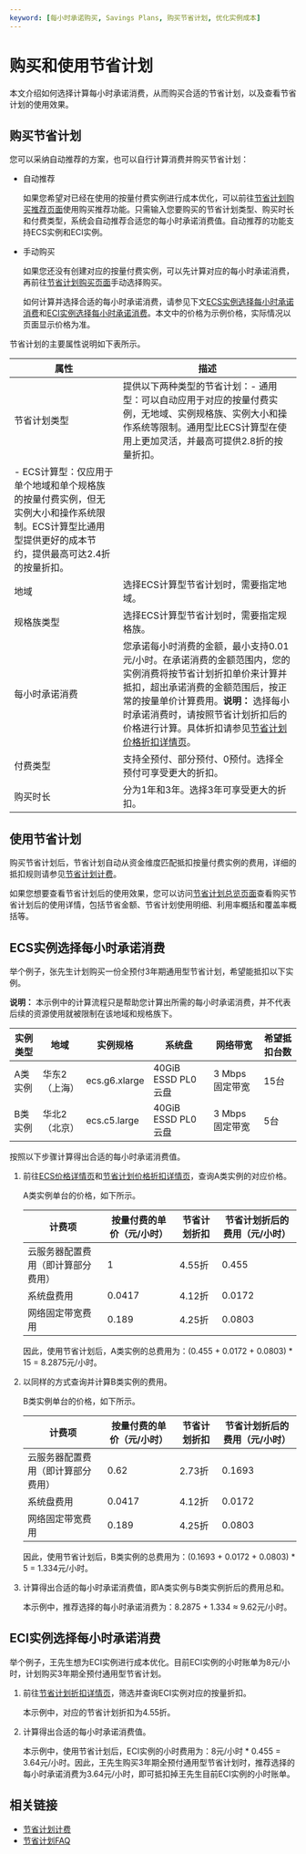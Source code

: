 ```yaml
---
keyword: [每小时承诺购买, Savings Plans, 购买节省计划, 优化实例成本]
---
```


# 购买和使用节省计划

本文介绍如何选择计算每小时承诺消费，从而购买合适的节省计划，以及查看节省计划的使用效果。

## 购买节省计划

您可以采纳自动推荐的方案，也可以自行计算消费并购买节省计划：

-   自动推荐

    如果您希望对已经在使用的按量付费实例进行成本优化，可以前往[节省计划购买推荐页面](https://usercenter2.aliyun.com/resource/spn/recommend)使用购买推荐功能。只需输入您要购买的节省计划类型、购买时长和付费类型，系统会自动推荐合适您的每小时承诺消费值。自动推荐的功能支持ECS实例和ECI实例。

-   手动购买

    如果您还没有创建对应的按量付费实例，可以先计算对应的每小时承诺消费，再前往[节省计划购买页面](https://common-buy.aliyun.com/?spm=a2c81.a53620e.app.1.5a1011279HUkI1&commodityCode=savingplan_common_public_cn#/buy)手动选择购买。

    如何计算并选择合适的每小时承诺消费，请参见下文[ECS实例选择每小时承诺消费](#section_mk3_ije_9t8)和[ECI实例选择每小时承诺消费](#section_lhc_azk_pnx)。本文中的价格为示例价格，实际情况以页面显示价格为准。


节省计划的主要属性说明如下表所示。

|属性|描述|
|--|--|
|节省计划类型|提供以下两种类型的节省计划：-   通用型：可以自动应用于对应的按量付费实例，无地域、实例规格族、实例大小和操作系统等限制。通用型比ECS计算型在使用上更加灵活，并最高可提供2.8折的按量折扣。
-   ECS计算型：仅应用于单个地域和单个规格族的按量付费实例，但无实例大小和操作系统限制。ECS计算型比通用型提供更好的成本节约，提供最高可达2.4折的按量折扣。 |
|地域|选择ECS计算型节省计划时，需要指定地域。|
|规格族类型|选择ECS计算型节省计划时，需要指定规格族。|
|每小时承诺消费|您承诺每小时消费的金额，最小支持0.01元/小时。在承诺消费的金额范围内，您的实例消费将按节省计划折扣单价来计算并抵扣，超出承诺消费的金额范围后，按正常的按量单价计算费用。**说明：** 选择每小时承诺消费时，请按照节省计划折扣后的价格进行计算。具体折扣请参见[节省计划价格折扣详情页](https://usercenter2.aliyun.com/resource/spn/price)。 |
|付费类型|支持全预付、部分预付、0预付。选择全预付可享受更大的折扣。|
|购买时长|分为1年和3年。选择3年可享受更大的折扣。|

## 使用节省计划

购买节省计划后，节省计划自动从资金维度匹配抵扣按量付费实例的费用，详细的抵扣规则请参见[节省计划计费](/cn.zh-CN/产品定价/计费方式/节省计划.md)。

如果您想要查看节省计划后的使用效果，您可以访问[节省计划总览页面](https://usercenter2.aliyun.com/resource/spn/overview)查看购买节省计划后的使用详情，包括节省金额、节省计划使用明细、利用率概括和覆盖率概括等。

## ECS实例选择每小时承诺消费

举个例子，张先生计划购买一份全预付3年期通用型节省计划，希望能抵扣以下实例。

**说明：** 本示例中的计算流程只是帮助您计算出所需的每小时承诺消费，并不代表后续的资源使用就被限制在该地域和规格族下。

|实例类型|地域|实例规格|系统盘|网络带宽|希望抵扣台数|
|----|--|----|---|----|------|
|A类实例|华东2（上海）|ecs.g6.xlarge|40GiB ESSD PL0云盘|3 Mbps固定带宽|15台|
|B类实例|华北2（北京）|ecs.c5.large|40GiB ESSD PL0云盘|3 Mbps固定带宽|5台|

按照以下步骤计算得出合适的每小时承诺消费值。

1.  前往[ECS价格详情页](https://www.aliyun.com/price/product#/ecs/detail)和[节省计划价格折扣详情页](https://usercenter2.aliyun.com/resource/spn/price)，查询A类实例的对应价格。

    A类实例单台的价格，如下所示。

    |计费项|按量付费的单价（元/小时）|节省计划折扣|节省计划折后的费用（元/小时）|
    |---|-------------|------|---------------|
    |云服务器配置费用（即计算部分费用）|1|4.55折|0.455|
    |系统盘费用|0.0417|4.12折|0.0172|
    |网络固定带宽费用|0.189|4.25折|0.0803|

    因此，使用节省计划后，A类实例的总费用为：\(0.455 + 0.0172 + 0.0803\) \* 15 = 8.2875元/小时。

2.  以同样的方式查询并计算B类实例的费用。

    B类实例单台的价格，如下所示。

    |计费项|按量付费的单价（元/小时）|节省计划折扣|节省计划折后的费用（元/小时）|
    |---|-------------|------|---------------|
    |云服务器配置费用（即计算部分费用）|0.62|2.73折|0.1693|
    |系统盘费用|0.0417|4.12折|0.0172|
    |网络固定带宽费用|0.189|4.25折|0.0803|

    因此，使用节省计划后，B类实例的总费用为：\(0.1693 + 0.0172 + 0.0803\) \* 5 = 1.334元/小时。

3.  计算得出合适的每小时承诺消费值，即A类实例与B类实例折后的费用总和。

    本示例中，推荐选择的每小时承诺消费为：8.2875 + 1.334 ≈ 9.62元/小时。


## ECI实例选择每小时承诺消费

举个例子，王先生想为ECI实例进行成本优化。目前ECI实例的小时账单为8元/小时，计划购买3年期全预付通用型节省计划。

1.  前往[节省计划折扣详情页](https://usercenter2-intl.aliyun.com/resource/spn/price)，筛选并查询ECI实例对应的按量折扣。

    本示例中，对应的节省计划折扣为4.55折。

2.  计算得出合适的每小时承诺消费值。

    本示例中，使用节省计划后，ECI实例的小时费用为：8元/小时 \* 0.455 = 3.64元/小时。因此，王先生购买3年期全预付通用型节省计划时，推荐选择的每小时承诺消费为3.64元/小时，即可抵扣掉王先生目前ECI实例的小时账单。


## 相关链接

-   [节省计划计费](/cn.zh-CN/产品定价/计费方式/节省计划.md)
-   [节省计划FAQ](/cn.zh-CN/产品定价/计费FAQ.md)

